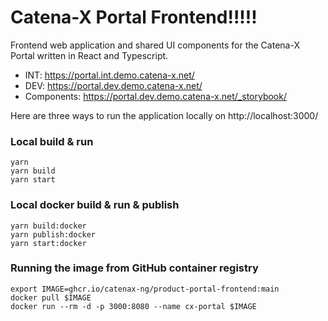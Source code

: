 # Catena-X Portal Frontend!!!!!

Frontend web application and shared UI components for the Catena-X Portal written in React and Typescript.

* INT: https://portal.int.demo.catena-x.net/
* DEV: https://portal.dev.demo.catena-x.net/
* Components: https://portal.dev.demo.catena-x.net/_storybook/


Here are three ways to run the application locally on http://localhost:3000/

### Local build & run

    yarn
    yarn build
    yarn start


### Local docker build & run & publish

    yarn build:docker
    yarn publish:docker
    yarn start:docker


### Running the image from GitHub container registry

    export IMAGE=ghcr.io/catenax-ng/product-portal-frontend:main
    docker pull $IMAGE
    docker run --rm -d -p 3000:8080 --name cx-portal $IMAGE

